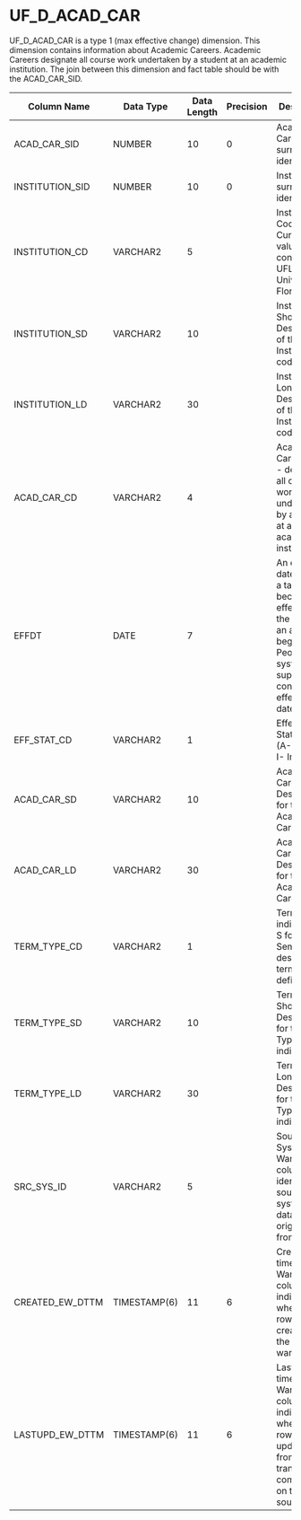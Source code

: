 # UF_D_ACAD_CAR

UF_D_ACAD_CAR is a type 1 (max effective change) dimension. This dimension contains information about Academic Careers. Academic Careers designate all course work undertaken by a student at an academic institution. The join between this dimension and fact table should be with  the ACAD_CAR_SID.


| Column Name     | Data Type    | Data Length | Precision | Description                                                                                                                          | 
|-----------------|--------------|-------------|-----------|--------------------------------------------------------------------------------------------------------------------------------------| 
| ACAD_CAR_SID    | NUMBER       | 10 | 0 | Academic Career surrogate identification                                                                                                                        |
| INSTITUTION_SID | NUMBER       | 10 | 0 | Institution surrogate identification                                                                                                                            |
| INSTITUTION_CD  | VARCHAR2     | 5  |   | Institution Code - Currently all values contain UFLOR for University of Florida                                                                                 |
| INSTITUTION_SD  | VARCHAR2     | 10 |   | Institution Short Description of the Institution code                                                                                                           |
| INSTITUTION_LD  | VARCHAR2     | 30 |   | Institution Long Description of the Institution code                                                                                                            |
| ACAD_CAR_CD     | VARCHAR2     | 4  |   | Academic Career Code - designates all course work undertaken by a student at an academic institution                                                            |
| EFFDT           | DATE         | 7  |   | An effective date is when a table row becomes effective, or the date that an action begins. The PeopleSoft system supports the concept of effective-dated rows. |
| EFF_STAT_CD     | VARCHAR2     | 1  |   | Effective Status Code (A- Active, I- Inactive)                                                                                                                  |
| ACAD_CAR_SD     | VARCHAR2     | 10 |   | Academic Career Short Description for the Academic Career Code                                                                                                  |
| ACAD_CAR_LD     | VARCHAR2     | 30 |   | Academic Career Long Description for the Academic Career Code                                                                                                   |
| TERM_TYPE_CD    | VARCHAR2     | 1  |   | Term Type indicator (i.e. S for Semester) to describe the term definition                                                                                       |
| TERM_TYPE_SD    | VARCHAR2     | 10 |   | Term Type Short Description for the Term Type indicator                                                                                                         |
| TERM_TYPE_LD    | VARCHAR2     | 30 |   | Term Type Long Description for the Term Type indicator                                                                                                          |
| SRC_SYS_ID      | VARCHAR2     | 5  |   | Source System ID - Warehousing column and identifies the source system this data originated from                                                                |
| CREATED_EW_DTTM | TIMESTAMP(6) | 11 | 6 | Created timestamp - Warehousing column and indicates when this row was created in the warehouse                                                                 |
| LASTUPD_EW_DTTM | TIMESTAMP(6) | 11 | 6 | Last updated timestamp - Warehousing column and indicates when the row was last updated from a transaction commit time on the source                            |